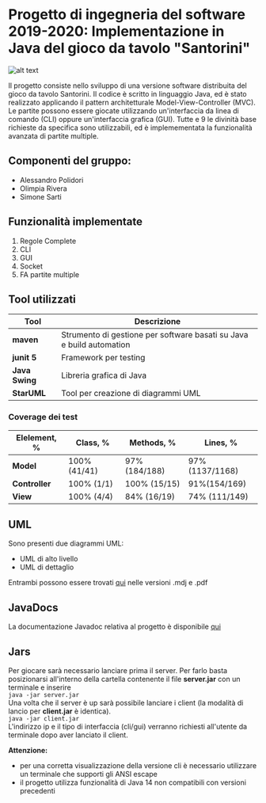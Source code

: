 # Progetto di ingegneria del software 2019-2020: Implementazione in Java del gioco da tavolo "Santorini"
![alt text](https://images-na.ssl-images-amazon.com/images/I/91irtho0CNL._SL1500_.jpg)

Il progetto consiste nello sviluppo di una versione software distribuita del gioco da tavolo Santorini.
Il codice è scritto in linguaggio Java, ed è stato realizzato applicando il pattern architetturale Model-View-Controller (MVC).
Le partite possono essere giocate utilizzando un'interfaccia da linea di comando (CLI) oppure un'interfaccia grafica (GUI).
Tutte e 9 le divinità base richieste da specifica sono utilizzabili, ed è implemementata la funzionalità avanzata di partite multiple. 


## Componenti del gruppo:
* Alessandro Polidori
* Olimpia Rivera
* Simone Sarti


## Funzionalità implementate
1. Regole Complete
2. CLI
3. GUI
4. Socket
5. FA partite multiple


## Tool utilizzati
|Tool            |Descrizione|
|----------------|-----------|
|__maven__|Strumento di gestione per software basati su Java e build automation|
|__junit 5__|Framework per testing|
|__Java Swing__|Libreria grafica di Java|
|__StarUML__|Tool per creazione di diagrammi UML|

### Coverage dei test
|Elelement, %|Class, %|Methods, %| Lines, %|
|------------|--------|----------|---------|
|__Model__|100% (41/41)|97% (184/188)| 97% (1137/1168)|
|__Controller__|100% (1/1)|100% (15/15)|91%(154/169)|
|__View__|100% (4/4)| 84% (16/19)| 74% (111/149)|


## UML
Sono presenti due diagrammi UML:
* UML di alto livello
* UML di dettaglio

Entrambi possono essere trovati [qui](https://github.com/simonesarti/ing-sw-2020-Polidori-Rivera-Sarti/tree/master/Deliverables/uml) nelle versioni .mdj e .pdf

## JavaDocs
La documentazione Javadoc relativa al progetto è disponibile [qui](https://github.com/simonesarti/ing-sw-2020-Polidori-Rivera-Sarti/tree/master/JavaDocs)


## Jars
Per giocare sarà necessario lanciare prima il server. Per farlo basta posizionarsi all'interno della cartella contenente il file **server.jar** con un terminale e inserire  
`java -jar server.jar`  
Una volta che il server è up sarà possibile lanciare i client (la modalità di lancio per **client.jar** è identica).  
`java -jar client.jar`  
L'indirizzo ip e il tipo di interfaccia (cli/gui) verranno richiesti all'utente da terminale dopo aver lanciato il client.  

**Attenzione:**
* per una corretta visualizzazione della versione cli è necessario utilizzare un terminale che supporti gli ANSI escape
* il progetto utilizza funzionalità di Java 14 non compatibili con versioni precedenti





